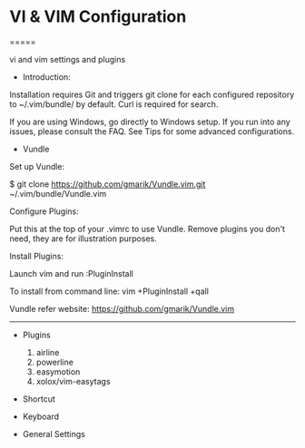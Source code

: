 # VI & VIM Configuration

=====

vi and vim settings and plugins

* Introduction:

Installation requires Git and triggers git clone for each configured repository to ~/.vim/bundle/ by default. Curl is required for search.

If you are using Windows, go directly to Windows setup. If you run into any issues, please consult the FAQ. See Tips for some advanced configurations.

* Vundle

Set up Vundle:

$ git clone https://github.com/gmarik/Vundle.vim.git ~/.vim/bundle/Vundle.vim

Configure Plugins:

Put this at the top of your .vimrc to use Vundle. Remove plugins you don't need, they are for illustration purposes.


Install Plugins:

Launch vim and run :PluginInstall

To install from command line: vim +PluginInstall +qall



Vundle refer website: https://github.com/gmarik/Vundle.vim

-----
* Plugins

  1. airline
  1. powerline
  1. easymotion
  1. xolox/vim-easytags

* Shortcut

* Keyboard

* General Settings
